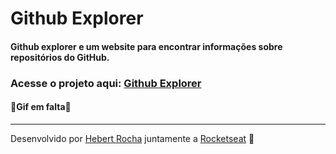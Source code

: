 # Github Explorer

#### Github explorer e um website para encontrar informações sobre repositórios do GitHub.

### Acesse o projeto aqui: <a href="https://github-explorer-web.netlify.app/">Github Explorer</a>

#### 🚧Gif em falta🚧

---
Desenvolvido por [Hebert Rocha](https://www.linkedin.com/in/hebert-rocha-62318a1b3/) juntamente a [Rocketseat](https://rocketseat.com.br/) 🚀

